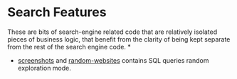 # Search Features

These are bits of search-engine related code that are relatively isolated pieces of business logic,
that benefit from the clarity of being kept separate from the rest of the
search engine code.
* 
* [screenshots](screenshots/) and [random-websites](random-websites/) contains SQL queries random
  exploration mode.

